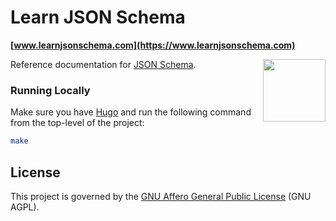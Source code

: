Learn JSON Schema
=================

**[www.learnjsonschema.com](https://www.learnjsonschema.com)**

[<img src="static/icon.svg" align="right" width="100">](https://json-schema.org)

Reference documentation for [JSON Schema](https://json-schema.org).

### Running Locally

Make sure you have [Hugo](https://gohugo.io) and run the following command from
the top-level of the project:

```sh
make
```

License
-------

This project is governed by the [GNU Affero General Public License](./LICENSE)
(GNU AGPL).
